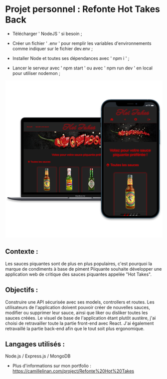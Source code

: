 # Projet personnel : Refonte Hot Takes Back

+ Télécharger ' NodeJS ' si besoin ;

+ Créer un fichier ' .env ' pour remplir les variables d'environnements comme indiquer sur le fichier dev.env ;

+ Installer Node et toutes ses dépendances avec ' npm i ' ;

+ Lancer le serveur avec ' npm start ' ou avec ' npm run dev ' en local pour utiliser nodemon ;

![Alt text](/refonteHotTakesCover.webp?raw=true "Cover Refonte Hot Takes OpenClassrooms")

## Contexte :
Les sauces piquantes sont de plus en plus populaires, c'est pourquoi la marque de condiments à base de piment Piiquante souhaite développer une application web de critique des sauces piquantes appelée "Hot Takes".

## Objectifs :
Construire une API sécurisée avec ses models, controllers et routes. Les utilisateurs de l'application doivent pouvoir créer de nouvelles sauces, modifier ou supprimer leur sauce, ainsi que liker ou disliker toutes les sauces créées. Le visuel de base de l'application étant plutôt austère, j'ai choisi de retravailler toute la partie front-end avec React. J'ai également retravaillé la partie back-end afin que le tout soit plus ergonomique.

## Langages utilisés :
Node.js / Express.js / MongoDB

+ Plus d'informations sur mon portfolio : https://camillelinan.com/project/Refonte%20Hot%20Takes
